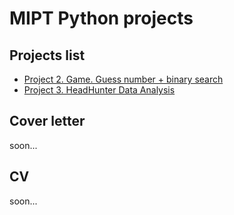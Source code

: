 # MIPT Python projects

## Projects list
* [Project 2. Game. Guess number + binary search](https://github.com/timmyAlvice/MIPT-Python-projects/tree/main/TASK-1%20(Guess%20number))
* [Project 3. HeadHunter Data Analysis](https://github.com/timmyAlvice/MIPT-Python-projects/tree/main/TASK-1%20(Guess%20number))
## Cover letter
soon...

## CV
soon...
